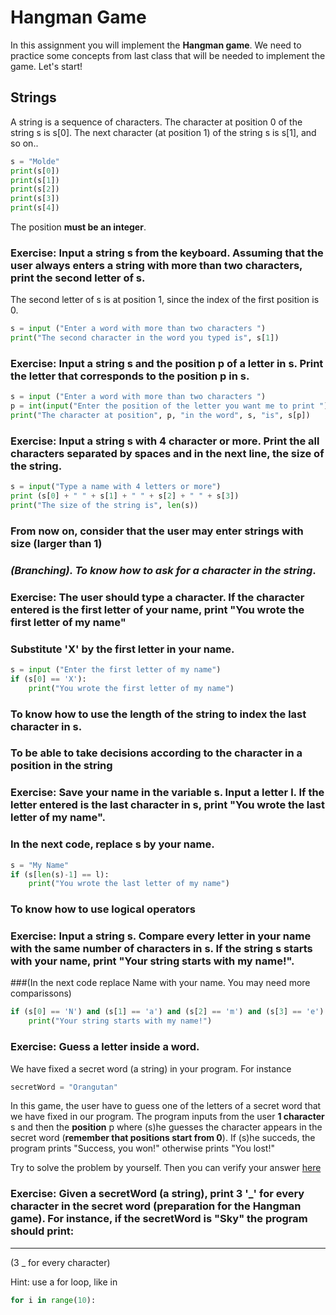 # Hangman Game
In this assignment you will implement the **Hangman game**. 
We need to practice some concepts from last class that will be needed to implement the game. 
Let's start!

## Strings 
A string is a sequence of characters. The character at position 0 of the string s is s[0]. The next character (at position 1) of the string s is s[1], and so on.. 
```python
s = "Molde"
print(s[0])
print(s[1])
print(s[2])
print(s[3])
print(s[4])
```
The position **must be an integer**.

### Exercise: Input a string s from the keyboard. Assuming that the user always enters a string with more than two characters, print the second letter of s. 
The second letter of s is at position 1, since the index of the first position is 0.
```python
s = input ("Enter a word with more than two characters ")
print("The second character in the word you typed is", s[1])
```
### Exercise: Input a string s and the position p of a letter in s. Print the letter that corresponds to the position p in s. 
```python
s = input ("Enter a word with more than two characters ")
p = int(input("Enter the position of the letter you want me to print ")
print("The character at position", p, "in the word", s, "is", s[p])
```
### Exercise: Input a string s with 4 character or more. Print the all characters separated by spaces and in the next line, the size of the string. 
```python
s = input("Type a name with 4 letters or more")
print (s[0] + " " + s[1] + " " + s[2] + " " + s[3])
print("The size of the string is", len(s))
```
### From now on, consider that the user may enter strings with size (larger than 1)

### *(Branching). To know how to ask for a character in the string*.
### Exercise: The user should type a character. If the character entered is the first letter of your name, print "You wrote the first letter of my name"
### Substitute 'X' by the first letter in your name. 
```python
s = input ("Enter the first letter of my name")
if (s[0] == 'X'): 
    print("You wrote the first letter of my name")
```
### To know how to use the length of the string to index the last character in s.
### To be able to take decisions according to the character in a position in the string
### Exercise: Save your name in the variable s. Input a letter l. If the letter entered is the last character in s, print "You wrote the last letter of my name".
### In the next code, replace s by your name.
```python
s = "My Name"
if (s[len(s)-1] == l):
    print("You wrote the last letter of my name")
```

### To know how to use logical operators
### Exercise: Input a string s. Compare every letter in your name with the same number of characters in s. If the string s starts with your name, print "Your string starts with my name!". 
###(In the next code replace Name with your name. You may need more comparissons)
```python
if (s[0] == 'N') and (s[1] == 'a') and (s[2] == 'm') and (s[3] == 'e'):
    print("Your string starts with my name!")
```

### Exercise: Guess a letter inside a word.
We have fixed a secret word (a string) in your program. For instance 
```python
secretWord = "Orangutan"
```
In this game, the user have to guess one of the letters of a secret word that we have fixed in our program. 
The program inputs from the user **1 character** s and then the **position** p where (s)he guesses the character appears in the secret word (**remember that positions start from 0**). 
If (s)he succeds, the program prints "Success, you won!" otherwise prints "You lost!" 

Try to solve the problem by yourself. Then you can verify your answer [here](./hangman.py)

### Exercise: Given a secretWord (a string), print 3 '_' for every character in the secret word (preparation for the Hangman game). For instance, if the secretWord is "Sky" the program should print:
___ ___ ___
(3 _ for every character)

Hint: use a for loop, like in 
```python
for i in range(10):
```

